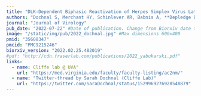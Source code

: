 ```yaml
---
title: "DLK-Dependent Biphasic Reactivation of Herpes Simplex Virus Latency Established in the Absence of Antivirals"
authors: "Dochnal S, Merchant HY, Schinlever AR, Babnis A, **Depledge DP**, Wilson AC, Cliffe AR"
journal: "Journal of Virology"
pub_date: "2022-07-22" #Date of publication. Change from Biorxiv date to Journal date once accepted
image: "/static/img/pub/2022_dochnal.jpg" #Max dimensions 600x400
pmid: "35608347"
pmcid: "PMC9215246"
biorxiv_version: "2022.02.25.482019"
#pdf: "http://cdn.fraserlab.com/publications/2022_yabukarski.pdf"
links:
  - name: Cliffe lab @ UVA"
    url: "https://med.virginia.edu/faculty/faculty-listing/ac2nm/"
  - name: "Twitter-thread by Sarah Dochnal (Cliffe Lab)"
    url: "https://twitter.com/SaraDochnal/status/1529969276928548879"
---
```

